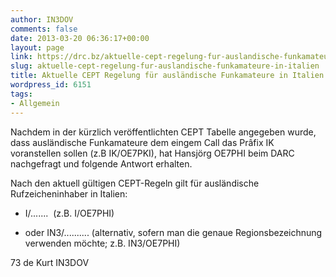 ```yaml
---
author: IN3DOV
comments: false
date: 2013-03-20 06:36:17+00:00
layout: page
link: https://drc.bz/aktuelle-cept-regelung-fur-auslandische-funkamateure-in-italien/
slug: aktuelle-cept-regelung-fur-auslandische-funkamateure-in-italien
title: Aktuelle CEPT Regelung für ausländische Funkamateure in Italien.
wordpress_id: 6151
tags:
- Allgemein
---
```


Nachdem in der kürzlich veröffentlichten CEPT Tabelle angegeben wurde, dass ausländische Funkamateure dem eingem Call das Prâfix IK voranstellen sollen (z.B IK/OE7PKI), hat Hansjörg OE7PHI beim DARC nachgefragt und folgende Antwort erhalten.

Nach den aktuell gültigen CEPT-Regeln gilt für ausländische Rufzeicheninhaber in Italien:



	
  * I/.......  (z.B. I/OE7PHI)

	
  * oder IN3/.......... (alternativ, sofern man die genaue Regionsbezeichnung verwenden möchte; z.B. IN3/OE7PHI)


73 de Kurt IN3DOV
